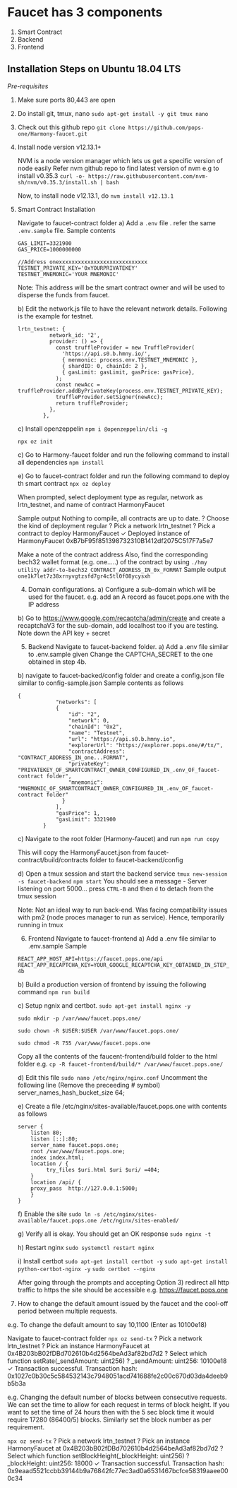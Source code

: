 

# Faucet has 3 components

 1. Smart Contract 
 2. Backend  
 3. Frontend

## Installation Steps on Ubuntu 18.04 LTS

*Pre-requisites* 

 1. Make sure ports 80,443 are open 
 2. Do install git, tmux, nano
 `sudo apt-get install -y git tmux nano`
	 
 3. Check out this github repo
 `git clone https://github.com/pops-one/Harmony-faucet.git`
 
 4. Install node version v12.13.1+

	NVM is a node version manager which lets us get a specific version of node easily
	Refer nvm github repo to find latest version of nvm
	e.g to install v0.35.3
	`curl -o- https://raw.githubusercontent.com/nvm-sh/nvm/v0.35.3/install.sh | bash`

	Now, to install node v12.13.1, do
	`nvm install v12.13.1`

 5. Smart Contract Installation

	Navigate to faucet-contract folder
	a) Add a `.env` file . refer the same `.env.sample` file.
	Sample contents
	

        GAS_LIMIT=3321900
    	GAS_PRICE=1000000000
    
    	//Address onexxxxxxxxxxxxxxxxxxxxxxxxxxxx
    	TESTNET_PRIVATE_KEY='0xYOURPRIVATEKEY'
    	TESTNET_MNEMONIC='YOUR MNEMONIC'

	Note: This address will be the smart contract owner and will be used to disperse the funds from faucet.

	b) Edit the network.js file to have the relevant network details.
	Following is the example for testnet.
		
	    lrtn_testnet: {
	    	      network_id: '2',
	    	      provider: () => {
	    	        const truffleProvider = new TruffleProvider(
	    	          'https://api.s0.b.hmny.io/',
	    	          { menmonic: process.env.TESTNET_MNEMONIC },
	    	          { shardID: 0, chainId: 2 },
	    	          { gasLimit: gasLimit, gasPrice: gasPrice},
	    	        );
	    	        const newAcc = truffleProvider.addByPrivateKey(process.env.TESTNET_PRIVATE_KEY);
	    	        truffleProvider.setSigner(newAcc);
	    	        return truffleProvider;
	    	      },
	    	    },
	    	

	c) Install openzeppelin
	`npm i @openzeppelin/cli -g`
	
	`npx oz init`

	c) Go to Harmony-faucet folder and run the following command to install all dependencies
	`npm install`

	e) Go to faucet-contract folder and run the following command to deploy th smart contract
	`npx oz deploy`

	When prompted, select deployment type as regular, network as lrtn_testnet, and name of contract 	HarmonyFaucet

	Sample output
	    Nothing to compile, all contracts are up to date.
	    ? Choose the kind of deployment regular
	    ? Pick a network lrtn_testnet
	    ? Pick a contract to deploy HarmonyFaucet
	    ✓ Deployed instance of HarmonyFaucet
	    0xB7bF95f851398732310B1412df2075C517F7a5e7

	Make a note of the contract address
	Also, find the corresponding bech32 wallet format (e.g. one.....) of the contract by using 
	`./hmy utility addr-to-bech32 CONTRACT_ADDRESS_IN_0x_FORMAT`
	Sample output
	`one1k7let7z38xrnyvgtzsfd7gr4c5tl0f08ycysxh`

	4) Domain configurations.
	a) Configure a sub-domain which will be used for the faucet.
	e.g. add an A record as faucet.pops.one with the IP address 

	b) Go to https://www.google.com/recaptcha/admin/create and create a recaptchaV3 for the sub-domain, add localhost too if you are testing.
	Note down the API key + secret

	5) Backend
	Navigate to faucet-backend folder.
	a) Add a .env file similar to .env.sample given
	Change the CAPTCHA_SECRET to the one obtained in step 4b.

	b) navigate to faucet-backed/config folder and create a config.json file similar to config-sample.json
	Sample contents as follows

	

	    {
	        	    "networks": [
	        	    {
	        	        "id": "2",
	        	        "network": 0,
	        	        "chainId": "0x2",
	        	        "name": "Testnet",
	        	        "url": "https://api.s0.b.hmny.io",
	        	        "explorerUrl": "https://explorer.pops.one/#/tx/",
	        	        "contractAddress": "CONTRACT_ADDRESS_IN_one...FORMAT",
	        	        "privateKey": "PRIVATEKEY_OF_SMARTCONTRACT_OWNER_CONFIGURED_IN_.env_OF_faucet-contract folder",
	        	        "mnemonic": "MNEMONIC_OF_SMARTCONTRACT_OWNER_CONFIGURED_IN_.env_OF_faucet-contract folder"
	        	      }
	        	    ],
	        	    "gasPrice": 1,
	        	    "gasLimit": 3321900
	        	}
		
	c) Navigate to the root folder (Harmony-faucet) and run
	`npm run copy`

	This will copy the HarmonyFaucet.json from faucet-contract/build/contracts folder to faucet-backend/config

	d) Open a tmux session and start the backend service
	`tmux new-session -s faucet-backend`
	`npm start`
	You should see a message - Server listening on port 5000...
	press `CTRL-B` and then `d` to detach from the tmux session

	Note: Not an ideal way to run back-end. Was facing compatibility issues with pm2 (node proces manager to run as service). Hence, temporarily running in tmux

	6) Frontend
	Navigate to faucet-frontend
	a) Add a .env file similar to .env.sample
	Sample

	`
	REACT_APP_HOST_API=https://faucet.pops.one/api
	REACT_APP_RECAPTCHA_KEY=YOUR_GOOGLE_RECAPTCHA_KEY_OBTAINED_IN_STEP_4b
	`

	b) Build a production version of frontend by issuing the following command
	`npm run build`

	c) Setup ngnix and certbot.
	`sudo apt-get install nginx -y`

	`sudo mkdir -p /var/www/faucet.pops.one/`
	
	`sudo chown -R $USER:$USER /var/www/faucet.pops.one/`
	
	`sudo chmod -R 755 /var/www/faucet.pops.one`

	Copy all the contents of the faucent-frontend/build folder to the html folder
	e.g.
	`cp -R faucet-frontend/build/* /var/www/faucet.pops.one/`

	d) Edit this file
	`sudo nano /etc/nginx/nginx.conf`
	Uncomment the following line (Remove the preceeding # symbol)
	server_names_hash_bucket_size 64;

	e) Create a file /etc/nginx/sites-available/faucet.pops.one with contents as follows
	
	    server {
	        listen 80;
	        listen [::]:80;
	        server_name faucet.pops.one;
	        root /var/www/faucet.pops.one;
	        index index.html;
	        location / {
	             try_files $uri.html $uri $uri/ =404;
	        }
	        location /api/ {
	        proxy_pass  http://127.0.0.1:5000;
	        }
	    }

	f) Enable the site
	`sudo ln -s /etc/nginx/sites-available/faucet.pops.one /etc/nginx/sites-enabled/`

	g) Verify all is okay. You should get an OK response
	`sudo nginx -t`

	h) Restart nginx
	`sudo systemctl restart nginx`

	i) Install certbot
	`sudo apt-get install certbot -y`
	`sudo apt-get install python-certbot-nginx -y`
	`sudo certbot --nginx`

	After going through the prompts and accepting Option 3) redirect all http traffic to https the site should be accessible
	e.g. https://faucet.pops.one


7) How to change the default amount issued by the faucet and the cool-off period between multiple requests.

e.g. To change the default amount to say 10,1100 (Enter as 10100e18)

Navigate to faucet-contract folder
`npx oz send-tx`
? Pick a network lrtn_testnet
? Pick an instance HarmonyFaucet at 0x4B203bB02fDBd702610b4d2564beAd3af82bd7d2
? Select which function setRate(_sendAmount: uint256)
? _sendAmount: uint256: 10100e18
✓ Transaction successful. Transaction hash: 0x1027c0b30c5c584532143c7948051acd741688fe2c00c670d03da4deeb9b5b3a

e.g. Changing the default number of blocks between consecutive requests.
We can set the time to allow for each request in terms of block height. If you want to set the time of 24 hours then with the 5 sec block time it would require 17280 (86400/5) blocks. Similarly set the block number as per requirement.

`npx oz send-tx`
? Pick a network lrtn_testnet
? Pick an instance HarmonyFaucet at 0x4B203bB02fDBd702610b4d2564beAd3af82bd7d2
? Select which function setBlockHeight(_blockHeight: uint256)
? _blockHeight: uint256: 18000
✓ Transaction successful. Transaction hash: 0x9eaad5521ccbb39144b9a76842fc77ec3ad0a6531467bcfce58319aaee000c34









